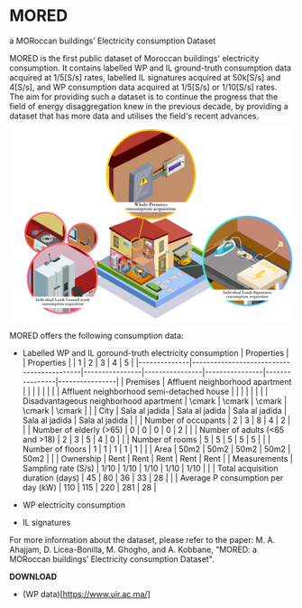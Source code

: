 # MORED
a MORoccan buildings’ Electricity consumption Dataset

MORED is the first public dataset of Moroccan buildings' electricity consumption.  It contains labelled WP and IL ground-truth consumption data acquired at 1/5[S/s] rates, labelled IL signatures acquired at 50k[S/s] and 4[S/s], and WP consumption data acquired at 1/5[S/s] or 1/10[S/s] rates. The aim for providing such a dataset is to continue the progress that the field of energy disaggregation knew in the previous decade, by providing a dataset that has more data and utilises the field's recent advances.

![The three different types of the electricity consumption data contained in MORED](/image1.jpg)

MORED offers the following consumption data:
* Labelled WP and IL goround-truth electricity consumption
                                                           |                                   Properties                                       |
| Properties   |                                           | 1              | 2              | 3              | 4              | 5              |
|--------------|-------------------------------------------|----------------|----------------|----------------|----------------|----------------|
| Premises     | Affluent neighborhood apartment           |                |                |                |                |                |
|              | Affluent neighborhood semi-detached house |                |                |                |                |                |
|              | Disadvantageous neighborhood apartment    | \cmark         | \cmark         | \cmark         | \cmark         | \cmark         |
|              | City                                      | Sala al jadida | Sala al jadida | Sala al jadida | Sala al jadida | Sala al jadida |
|              | Number of occupants                       | 2              | 3              | 8              | 4              | 2              |
|              | Number of elderly (>65)                   | 0              | 0              | 0              | 0              | 2              |
|              | Number of adults (<65 and >18)            | 2              | 3              | 5              | 4              | 0              |
|              | Number of rooms                           | 5              | 5              | 5              | 5              | 5              |
|              | Number of floors                          | 1              | 1              | 1              | 1              | 1              |
|              | Area                                      | 50m2           | 50m2           | 50m2           | 50m2           | 50m2           |
|              | Ownership                                 | Rent           | Rent           | Rent           | Rent           | Rent           |
| Measurements | Sampling rate (S/s)                       | 1/10           | 1/10           | 1/10           | 1/10           | 1/10           |
|              | Total acquisition duration (days)         | 45             | 80             | 36             | 33             | 28             |
|              | Average P consumption per day (kW)        | 110            | 115            | 220            | 281            | 28             |

* WP electricity consumption
* IL signatures 

For more information about the dataset, please refer to the paper:
M. A. Ahajjam, D. Licea-Bonilla, M. Ghogho, and A. Kobbane, "MORED: a MORoccan buildings’ Electricity consumption Dataset".

**DOWNLOAD**
* (WP data)[https://www.uir.ac.ma/] 
